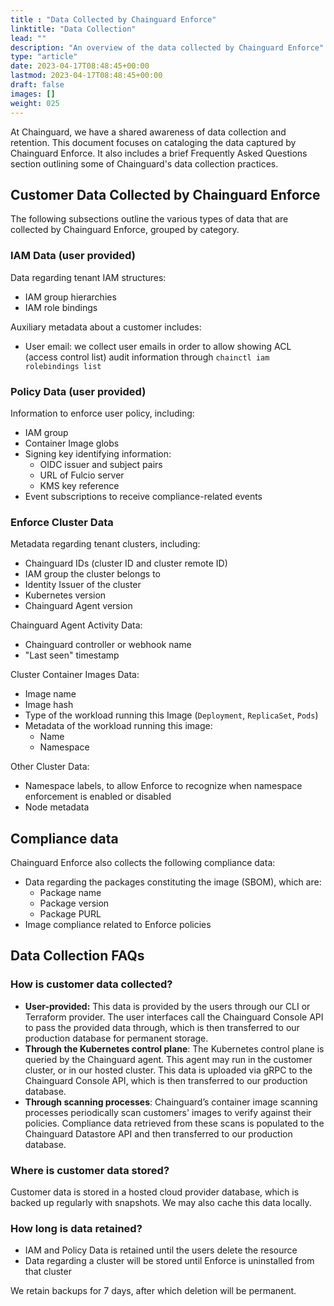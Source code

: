 ```yaml
---
title : "Data Collected by Chainguard Enforce"
linktitle: "Data Collection"
lead: ""
description: "An overview of the data collected by Chainguard Enforce"
type: "article"
date: 2023-04-17T08:48:45+00:00
lastmod: 2023-04-17T08:48:45+00:00
draft: false
images: []
weight: 025
---
```


At Chainguard, we have a shared awareness of data collection and retention. This document focuses on cataloging the data captured by Chainguard Enforce. It also includes a brief Frequently Asked Questions section outlining some of Chainguard's data collection practices.

## Customer Data Collected by Chainguard Enforce

The following subsections outline the various types of data that are collected by Chainguard Enforce, grouped by category.

### IAM Data (user provided)

Data regarding tenant IAM structures:
* IAM group hierarchies
* IAM role bindings

Auxiliary metadata about a customer includes:
* User email: we collect user emails in order to allow showing ACL (access control list) audit information through `chainctl iam rolebindings list`


### Policy Data (user provided)

Information to enforce user policy, including:
* IAM group
* Container Image globs
* Signing key identifying information:
    * OIDC issuer and subject pairs
    * URL of Fulcio server
    * KMS key reference
* Event subscriptions to receive compliance-related events 

### Enforce Cluster Data

Metadata regarding tenant clusters, including:
* Chainguard IDs (cluster ID and cluster remote ID)
* IAM group the cluster belongs to
* Identity Issuer of the cluster
* Kubernetes version
* Chainguard Agent version

Chainguard Agent Activity Data:
* Chainguard controller or webhook name
* "Last seen" timestamp

Cluster Container Images Data:
* Image name
* Image hash
* Type of the workload running this Image (`Deployment`, `ReplicaSet`, `Pods`)
* Metadata of the workload running this image:
    * Name
    * Namespace

Other Cluster Data:
* Namespace labels, to allow Enforce to recognize when namespace enforcement is enabled or disabled
* Node metadata


## Compliance data
Chainguard Enforce also collects the following compliance data:
* Data regarding the packages constituting the image (SBOM), which are:
    * Package name
    * Package version
    * Package PURL
* Image compliance related to Enforce policies


## Data Collection FAQs

### How is customer data collected?

* **User-provided:** This data is provided by the users through our CLI or Terraform provider. The user interfaces call the Chainguard Console API to pass the provided data through, which is then transferred to our production database for permanent storage.
* **Through the Kubernetes control plane**: The Kubernetes control plane is queried by the Chainguard agent. This agent may run in the customer cluster, or in our hosted cluster. This data is uploaded via gRPC to the Chainguard Console API, which is then transferred to our production database.
* **Through scanning processes**: Chainguard’s container image scanning processes periodically scan customers' images to verify against their policies. Compliance data retrieved from these scans is populated to the Chainguard Datastore API and then transferred to our production database.

### Where is customer data stored?

Customer data is stored in a hosted cloud provider database, which is backed up regularly with snapshots. We may also cache this data locally.

### How long is data retained?

* IAM and Policy Data is retained until the users delete the resource
* Data regarding a cluster will be stored until Enforce is uninstalled from that cluster

We retain backups for 7 days, after which deletion will be permanent.